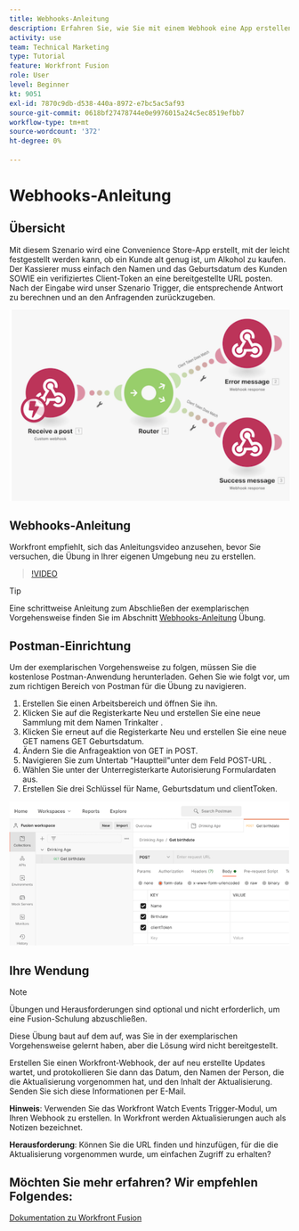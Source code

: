 ```yaml
---
title: Webhooks-Anleitung
description: Erfahren Sie, wie Sie mit einem Webhook eine App erstellen können, um festzustellen, ob ein Kunde alt genug ist, um Alkohol zu kaufen, und alles in [!DNL Adobe Workfront Fusion].
activity: use
team: Technical Marketing
type: Tutorial
feature: Workfront Fusion
role: User
level: Beginner
kt: 9051
exl-id: 7870c9db-d538-440a-8972-e7bc5ac5af93
source-git-commit: 0618bf27478744e0e9976015a24c5ec8519efbb7
workflow-type: tm+mt
source-wordcount: '372'
ht-degree: 0%

---
```


# Webhooks-Anleitung

## Übersicht

Mit diesem Szenario wird eine Convenience Store-App erstellt, mit der leicht festgestellt werden kann, ob ein Kunde alt genug ist, um Alkohol zu kaufen. Der Kassierer muss einfach den Namen und das Geburtsdatum des Kunden SOWIE ein verifiziertes Client-Token an eine bereitgestellte URL posten. Nach der Eingabe wird unser Szenario Trigger, die entsprechende Antwort zu berechnen und an den Anfragenden zurückzugeben.

![Ein Bild, das das Switch-Modul verwendet](assets/beyond-basic-modules-5.png)

## Webhooks-Anleitung

Workfront empfiehlt, sich das Anleitungsvideo anzusehen, bevor Sie versuchen, die Übung in Ihrer eigenen Umgebung neu zu erstellen.

>[!VIDEO](https://video.tv.adobe.com/v/335292/?quality=12)

>[!TIP]
>
>Eine schrittweise Anleitung zum Abschließen der exemplarischen Vorgehensweise finden Sie im Abschnitt [Webhooks-Anleitung](https://experienceleague.adobe.com/docs/workfront-learn/tutorials-workfront/fusion/exercises/webhooks.html?lang=en) Übung.

## Postman-Einrichtung

Um der exemplarischen Vorgehensweise zu folgen, müssen Sie die kostenlose Postman-Anwendung herunterladen. Gehen Sie wie folgt vor, um zum richtigen Bereich von Postman für die Übung zu navigieren.

1. Erstellen Sie einen Arbeitsbereich und öffnen Sie ihn.
1. Klicken Sie auf die Registerkarte Neu und erstellen Sie eine neue Sammlung mit dem Namen Trinkalter .
1. Klicken Sie erneut auf die Registerkarte Neu und erstellen Sie eine neue GET namens GET Geburtsdatum.
1. Ändern Sie die Anfrageaktion von GET in POST.
1. Navigieren Sie zum Untertab &quot;Hauptteil&quot;unter dem Feld POST-URL .
1. Wählen Sie unter der Unterregisterkarte Autorisierung Formulardaten aus.
1. Erstellen Sie drei Schlüssel für Name, Geburtsdatum und clientToken.

![Ein Bild, das das Switch-Modul verwendet](assets/beyond-basic-modules-6.png)

## Ihre Wendung

>[!NOTE]
>
>Übungen und Herausforderungen sind optional und nicht erforderlich, um eine Fusion-Schulung abzuschließen.

Diese Übung baut auf dem auf, was Sie in der exemplarischen Vorgehensweise gelernt haben, aber die Lösung wird nicht bereitgestellt.

Erstellen Sie einen Workfront-Webhook, der auf neu erstellte Updates wartet, und protokollieren Sie dann das Datum, den Namen der Person, die die Aktualisierung vorgenommen hat, und den Inhalt der Aktualisierung. Senden Sie sich diese Informationen per E-Mail.

**Hinweis**: Verwenden Sie das Workfront Watch Events Trigger-Modul, um Ihren Webhook zu erstellen. In Workfront werden Aktualisierungen auch als Notizen bezeichnet.

**Herausforderung**: Können Sie die URL finden und hinzufügen, für die die Aktualisierung vorgenommen wurde, um einfachen Zugriff zu erhalten?


## Möchten Sie mehr erfahren? Wir empfehlen Folgendes:

[Dokumentation zu Workfront Fusion](https://experienceleague.adobe.com/docs/workfront/using/adobe-workfront-fusion/workfront-fusion-2.html?lang=en)
